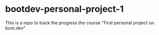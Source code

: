# bootdev-personal-project-1
This is a repo to track the progress the course "First personal project on boot.dev"
